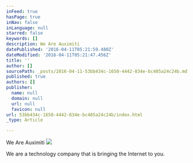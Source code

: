 ```yaml
---
inFeed: true
hasPage: true
inNav: false
inLanguage: null
starred: false
keywords: []
description: We Are Auximiti
datePublished: '2016-04-11T05:21:59.480Z'
dateModified: '2016-04-11T05:21:47.456Z'
title: ''
author: []
sourcePath: _posts/2016-04-11-53bb434c-1650-4442-834e-bc485a24c24b.md
published: true
authors: []
publisher:
  name: null
  domain: null
  url: null
  favicon: null
url: 53bb434c-1650-4442-834e-bc485a24c24b/index.html
_type: Article

---
```

We Are Auximiti
![](https://the-grid-user-content.s3-us-west-2.amazonaws.com/56e0c3ca-43fe-43fa-8804-dbdc877c1d77.png)

We are a technology company that is bringing the Internet to you.